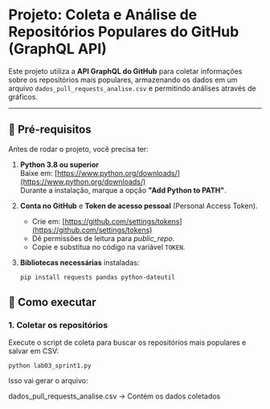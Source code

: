 # Projeto: Coleta e Análise de Repositórios Populares do GitHub (GraphQL API)

Este projeto utiliza a **API GraphQL do GitHub** para coletar informações sobre os repositórios mais populares, armazenando os dados em um arquivo `dados_pull_requests_analise.csv` e permitindo análises através de gráficos.

---

## 🔧 Pré-requisitos

Antes de rodar o projeto, você precisa ter:

1. **Python 3.8 ou superior**  
   Baixe em: [https://www.python.org/downloads/](https://www.python.org/downloads/)  
   Durante a instalação, marque a opção **"Add Python to PATH"**.

2. **Conta no GitHub** e **Token de acesso pessoal** (Personal Access Token).  
   - Crie em: [https://github.com/settings/tokens](https://github.com/settings/tokens)  
   - Dê permissões de leitura para *public_repo*.  
   - Copie e substitua no código na variável `TOKEN`.

3. **Bibliotecas necessárias** instaladas:
   ```bash
   pip install requests pandas python-dateutil

## 🚀 Como executar

### 1. Coletar os repositórios

Execute o script de coleta para buscar os repositórios mais populares e salvar em CSV:

```
python lab03_sprint1.py
```

Isso vai gerar o arquivo:

dados_pull_requests_analise.csv → Contém os dados coletados






